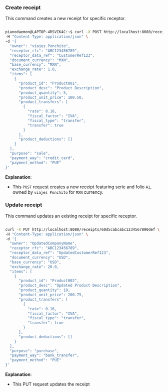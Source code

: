 ### Create receipt

This command creates a new receipt for specific receptor.

```sh

pianodaemon@LAPTOP-4RSVIK4C:~$ curl -X POST http://localhost:8080/receipts \
-H "Content-Type: application/json" \
-d '{
  "owner": "viajes Ponchito",
  "receptor_rfc": "ABC123456789",
  "receptor_data_ref": "CustomerRef123",
  "document_currency": "MXN",
  "base_currency": "MXN",
  "exchange_rate": 1.0,
  "items": [
    {
      "product_id": "Product001",
      "product_desc": "Product Description",
      "product_quantity": 5,
      "product_unit_price": 100.50,
      "product_transfers": [
        {
          "rate": 0.16,
          "fiscal_factor": "IVA",
          "fiscal_type": "transfer",
          "transfer": true
        }
      ],
      "product_deductions": []
    }
  ],
  "purpose": "sale",
  "payment_way": "credit_card",
  "payment_method": "PUE"
}'
```

**Explanation**:

-   This `POST` request creates a new receipt featuring serie and folio `A1`, owned by `viajes Ponchito` for `MXN` currency.

### Update receipt

This command updates an existing receipt for specific receptor.

```sh

curl -X PUT http://localhost:8080/receipts/60d5cabcabc1234567890def \
-H "Content-Type: application/json" \
-d '{
  "owner": "UpdatedCompanyName",
  "receptor_rfc": "ABC123456789",
  "receptor_data_ref": "UpdatedCustomerRef123",
  "document_currency": "USD",
  "base_currency": "USD",
  "exchange_rate": 20.0,
  "items": [
    {
      "product_id": "Product002",
      "product_desc": "Updated Product Description",
      "product_quantity": 10,
      "product_unit_price": 200.75,
      "product_transfers": [
        {
          "rate": 0.16,
          "fiscal_factor": "IVA",
          "fiscal_type": "transfer",
          "transfer": true
        }
      ],
      "product_deductions": []
    }
  ],
  "purpose": "purchase",
  "payment_way": "bank_transfer",
  "payment_method": "PUE"
}'
```

**Explanation**:

- This PUT request updates the receipt
